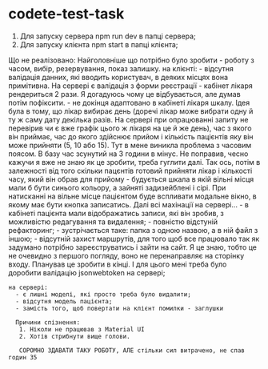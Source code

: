 # codete-test-task

1. Для запуску сервера npm run dev в папці сервера;
2. Для запуску клієнта npm start в папці клієнта;

Що не реалізовано:
    Найголовніше що потрібно було зробити - роботу з часом, вибір, резервування, показ залишку.
    на клієнті:
    - відсутня валідація данних, які вводить користувач, в деяких місцях вона примітивна. На сервері є валідація з форми реєстрації
    - кабінет лікаря рендериться 2 рази. Я догадуюсь чому це відбувається, але думав потім пофіксити.
    - не докінця адаптовано в кабінеті лікаря шкалу. Ідея була в тому, що лікар вибирає день (доречі лікар може вибрати одну й ту ж саму дату 
    декілька разів. На сервері при опрацюванні запиту не перевірив чи є вже графік цього ж лікаря на це й же день), час з якого він приймає, 
    час до якого здійснює прийом і кількість пацієнтів яку він може прийняти (5, 10 або 15). Тут в мене виникла проблема з часовим поясом. В базу 
    час зсунутий на 3 години в мінус. Не поправив, чесно кажучи я вже не знаю як це зробити, треба гуглити далі. Так ось, потім в залежності 
    від того скільки пацєнтів готовий прийняти лікар і кількості часу, який він обрав для прийому - будується шкала в якій вільні місця мали б
     бути синього кольору, а зайняті задизейблені і сірі. При натисканні на вільне місце пацієнтом буде вспливати модальне вікно, в якому має
     бути кнопка записатись. Далі всі махінації на сервері...
     - в кабінеті пацієнта мали відображатись записи, які він зробив, з можливістю редагування та видалення;
    - повністю відстуній рефакторинг;
    - зустрічається таке: папка з одною назвою, а в ній файл з іншою;
    - відсутній захист маршрутів, для того щоб все працювало так як задумано потрібно зареєструватись і зайти на сайт. Я це знаю, тобто 
    це не очевидно з першого погляду, воно не перенаправляє на сторінку входу. Планував це зробити в кінці. І для цього мені треба 
    було доробити валідацію jsonwebtoken на сервері;
    
    на сервері:
      - є лишні моделі, які просто треба було видалити;
      - відсутня модель пацієнта;
      - замість того, щоб повертати на клієнт помилки - заглушки
      
      Причини спізнення:
       1. Ніколи не працював з Material UI
       2. Хотів стрибнути вище голови.
       
       СОРОМНО ЗДАВАТИ ТАКУ РОБОТУ, АЛЕ стільки сил витрачено, не спав годин 35
